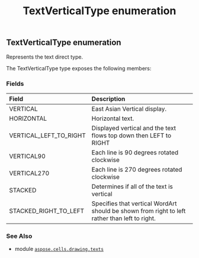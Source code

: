 ﻿---
title: TextVerticalType enumeration
second_title: Aspose.Cells for Python via .NET API References
description: 
type: docs
weight: 200
url: /aspose.cells.drawing.texts/textverticaltype/
is_root: false
---

## TextVerticalType enumeration

Represents the text direct type.



The TextVerticalType type exposes the following members:

### Fields
| Field | Description |
| :- | :- |
| VERTICAL | East Asian Vertical display. |
| HORIZONTAL | Horizontal text. |
| VERTICAL_LEFT_TO_RIGHT | Displayed vertical and the text flows top down then LEFT to RIGHT |
| VERTICAL90 | Each line is 90 degrees rotated clockwise |
| VERTICAL270 | Each line is 270 degrees rotated clockwise |
| STACKED | Determines if all of the text is vertical |
| STACKED_RIGHT_TO_LEFT | Specifies that vertical WordArt should be shown from right to left rather than left to right. |



### See Also
* module [`aspose.cells.drawing.texts`](..)
